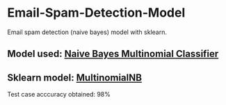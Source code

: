 # Email-Spam-Detection-Model
Email spam detection (naive bayes) model with sklearn. 

## Model used: [Naive Bayes Multinomial Classifier](https://www.mygreatlearning.com/blog/multinomial-naive-bayes-explained/)
## Sklearn model: [MultinomialNB](https://scikit-learn.org/stable/modules/generated/sklearn.naive_bayes.MultinomialNB.html)

Test case acccuracy obtained: 98%


